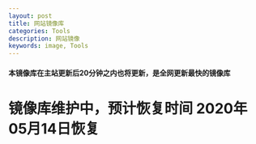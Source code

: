 ```yaml
---
layout: post
title: 网站镜像库
categories: Tools
description: 网站镜像
keywords: image, Tools
---
```


#### 本镜像库在主站更新后20分钟之内也将更新，是全网更新最快的镜像库

# 镜像库维护中，预计恢复时间 2020年05月14日恢复
